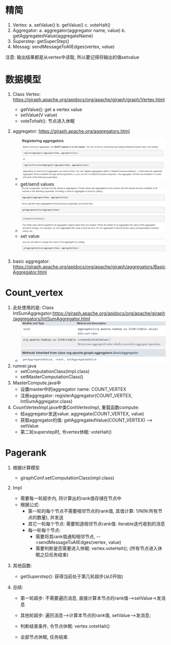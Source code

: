 # 精简
1. Vertex:
   a. setValue()
   b. getValue()
   c. voteHalt()
2. Aggregator:
   a. aggregator(aggregator name, value)
   b. getAggregatedValue(aggregateName)
3. Superstep: getSuperStep()
4. Messag: sendMessageToAllEdges(vertex, value)

注意: 输出结果都是从vertex中读取, 所以要记得将输出的值setvalue

# 数据模型

1. Class Vertex: https://giraph.apache.org/apidocs/org/apache/giraph/graph/Vertex.html

   - getValue(): get a vertex value
   - setValue(V value)
   - voteTohalt(): 节点进入休眠

2. aggregator: https://giraph.apache.org/aggregators.html

   - ![image-20191226162336973](Giraph.assets/image-20191226162336973.png)
   - get/send values![image-20191228203115061](Giraph.assets/image-20191228203115061.png)
   - ![image-20191228203205603](Giraph.assets/image-20191228203205603.png)
   - set value![image-20191228203243609](Giraph.assets/image-20191228203243609.png)

3. basic aggregator: https://giraph.apache.org/apidocs/org/apache/giraph/aggregators/BasicAggregator.html

# Count_vertex

1. 此处使用的是: Class IntSumAggregator:https://giraph.apache.org/apidocs/org/apache/giraph/aggregators/IntSumAggregator.html
   - ![image-20191226161146046](Giraph.assets/image-20191226161146046.png)
2. runner.java
   - setComputationClass(impl.class)
   - setMasterComputationClass()
3. MasterCompute.java中
   - 设置master中的aggregator name: COUNT_VERTEX	
   - 注册aggregator: registerAggregator(COUNT_VERTEX, IntSumAggregator.class)
4. CountVertexImpl.java中类ContVertexImpl, 重载函数compute:
   - 给aggregator发送value: aggregate(COUNT_VERTEX, value)
   - 获取aggregator的值: getAggregatedValue(COUNT_VERTEX) --> setValue
   - 第二轮superstep时, 令vertex休眠: voteHalt()

# Pagerank

1. 根据计算模型
   - giraphConf.setComputationClass(impl.class)

2. Impl
   - 需要每一轮超步内, 将计算出的rank值存储在节点中
   - 根据公式: 
     - 第一轮的每个节点不需要相邻节点的rank值, 其值计算: 1/N(N:所有节点的数量), 并发送
     - 其它一轮每个节点: 需要知道相邻节点rank值: iterable迭代收到的消息
     - 每一轮每个节点: 
       - 需要将其rank值通知相邻节点, -->sendMessageToAllEdges(vertex, value)
       - 需要判断是否需要进入休眠: vertex.voteHalt(); (所有节点进入休眠之后任务结束)

3. 其他函数: 
   - getSuperstep(): 获得当前处于第几轮超步(从0开始)

4. 总结: 

   - 第一轮超步: 不需要遍历消息, 直接计算本节点的rank值-->setValue->发消息

   - 其他轮超步: 遍历消息-->计算本节点的rank值, setValue-->发消息;
   - 判断结束条件, 令节点休眠: vertex.voteHalt()
   - 全部节点休眠, 任务结束.